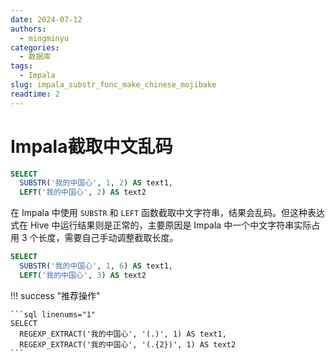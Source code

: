 ```yaml
---
date: 2024-07-12
authors:
  - mingminyu
categories:
  - 数据库
tags:
  - Impala
slug: impala_substr_func_make_chinese_mojibake
readtime: 2
---
```


# Impala截取中文乱码

```sql linenums="1"
SELECT 
  SUBSTR('我的中国心', 1, 2) AS text1,
  LEFT('我的中国心', 2) AS text2
```

在 Impala 中使用 `SUBSTR` 和 `LEFT` 函数截取中文字符串，结果会乱码。但这种表达式在 Hive 中运行结果则是正常的，主要原因是 Impala 中一个中文字符串实际占用 3 个长度，需要自己手动调整截取长度。

<!-- more -->

```sql linenums="1"
SELECT 
  SUBSTR('我的中国心', 1, 6) AS text1,
  LEFT('我的中国心', 3) AS text2
```

!!! success "推荐操作"

    ```sql linenums="1"
    SELECT 
      REGEXP_EXTRACT('我的中国心', '(.)', 1) AS text1,
      REGEXP_EXTRACT('我的中国心', '(.{2})', 1) AS text2
    ```

